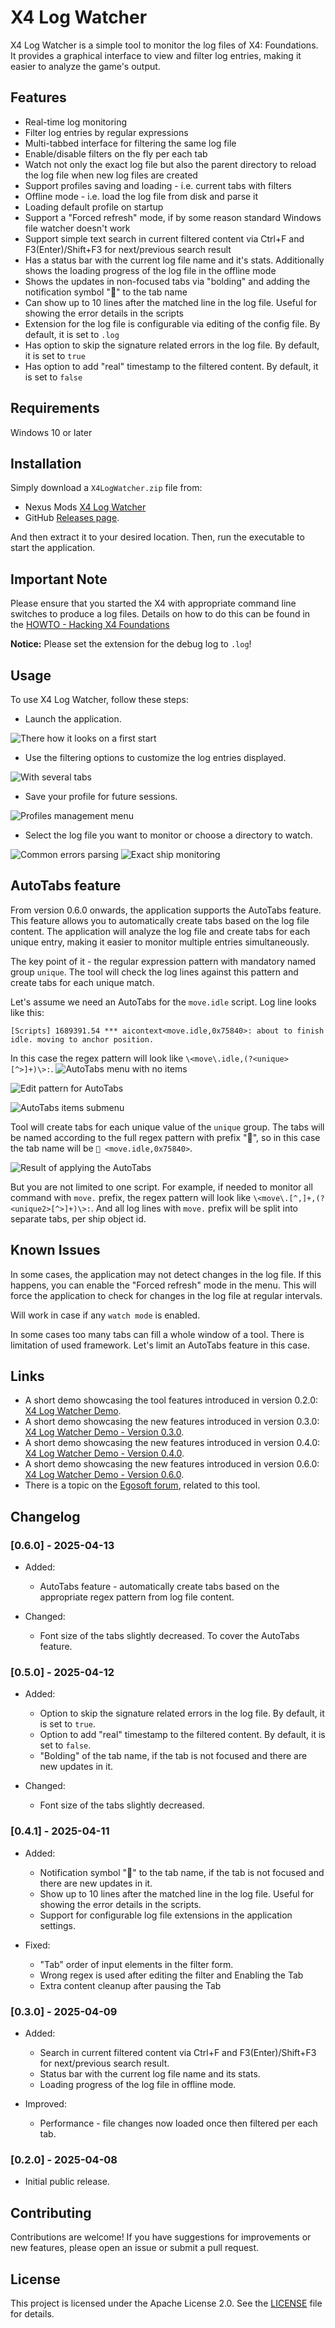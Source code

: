 # X4 Log Watcher

X4 Log Watcher is a simple tool to monitor the log files of X4: Foundations. It provides a graphical interface to view and filter log entries, making it easier to analyze the game's output.

## Features

- Real-time log monitoring
- Filter log entries by regular expressions
- Multi-tabbed interface for filtering the same log file
- Enable/disable filters on the fly per each tab
- Watch not only the exact log file but also the parent directory to reload the log file when new log files are created
- Support profiles saving and loading - i.e. current tabs with filters
- Offline mode - i.e. load the log file from disk and parse it
- Loading default profile on startup
- Support a "Forced refresh" mode, if by some reason standard Windows file watcher doesn't work
- Support simple text search in current filtered content via Ctrl+F and F3(Enter)/Shift+F3 for next/previous search result
- Has a status bar with the current log file name and it's stats. Additionally shows the loading progress of the log file in the offline mode
- Shows the updates in non-focused tabs via "bolding" and adding the notification symbol "🔔" to the tab name
- Can show up to 10 lines after the matched line in the log file. Useful for showing the error details in the scripts
- Extension for the log file is configurable via editing of the config file. By default, it is set to `.log`
- Has option to skip the signature related errors in the log file. By default, it is set to `true`
- Has option to add "real" timestamp to the filtered content. By default, it is set to `false`

## Requirements

Windows 10 or later

## Installation

Simply download a `X4LogWatcher.zip` file from:

- Nexus Mods [X4 Log Watcher](https://www.nexusmods.com/x4foundations/mods/1669)
- GitHub [Releases page](https://github.com/chemodun/x4logwatcher/releases).

And then extract it to your desired location. Then, run the executable to start the application.

## Important Note

Please ensure that you started the X4 with appropriate command line switches to produce a log files.
Details on how to do this can be found in the [HOWTO - Hacking X4 Foundations](https://wiki.egosoft.com:1337/X4%20Foundations%20Wiki/Modding%20Support/ScriptingMD/Community%20Guides/h2odragon%27s%20HOWTO-hackx4f/#debug-log)

**Notice:** Please set the extension for the debug log to `.log`!

## Usage

To use X4 Log Watcher, follow these steps:

- Launch the application.

![There how it looks on a first start](docs/images/first_start.png)

- Use the filtering options to customize the log entries displayed.

![With several tabs](docs/images/several_tabs.png)

- Save your profile for future sessions.

![Profiles management menu](docs/images/profile_management.png)

- Select the log file you want to monitor or choose a directory to watch.

![Common errors parsing](docs/images/common_errors_parsing.png)
![Exact ship monitoring](docs/images/exact_ship_monitoring.png)

## AutoTabs feature

From version 0.6.0 onwards, the application supports the AutoTabs feature. This feature allows you to automatically create tabs based on the log file content. The application will analyze the log file and create tabs for each unique entry, making it easier to monitor multiple entries simultaneously.

The key point of it - the regular expression pattern with mandatory named group `unique`. The tool will check the log lines against this pattern and create tabs for each unique match.

Let's assume we need an AutoTabs for the `move.idle` script.
Log line looks like this:

```log
[Scripts] 1689391.54 *** aicontext<move.idle,0x75840>: about to finish idle. moving to anchor position.
```

In this case the regex pattern will look like `\<move\.idle,(?<unique>[^>]+)\>:`.
![AutoTabs menu with no items](docs/images/autotabs_menu_empty.png)

![Edit pattern for AutoTabs](docs/images/autotabs_edit_pattern.png)

![AutoTabs items submenu](docs/images/autotabs_menu_item.png)

Tool will create tabs for each unique value of the `unique` group. The tabs will be named according to the full regex pattern with prefix "🔄", so in this case the tab name will be `🔄 <move.idle,0x75840>`.

![Result of applying the AutoTabs](docs/images/autotabs_result.png)

But you are not limited to one script. For example, if needed to monitor all command with `move.` prefix, the regex pattern will look like `\<move\.[^,]+,(?<unique2>[^>]+)\>:`. And all log lines with `move.` prefix will be split into separate tabs, per ship object id.

## Known Issues

In some cases, the application may not detect changes in the log file. If this happens, you can enable the "Forced refresh" mode in the menu. This will force the application to check for changes in the log file at regular intervals.

Will work in case if any `watch mode` is enabled.

In some cases too many tabs can fill a whole window of a tool. There is limitation of used framework. Let's limit an AutoTabs feature in this case.

## Links

- A short demo showcasing the tool features introduced in version 0.2.0: [X4 Log Watcher Demo](https://youtube.com/watch?v=6cPAfx4gxTA).
- A short demo showcasing the new features introduced in version 0.3.0: [X4 Log Watcher Demo - Version 0.3.0](https://youtube.com/watch?v=wRRwymDHv1g).
- A short demo showcasing the new features introduced in version 0.4.0: [X4 Log Watcher Demo - Version 0.4.0](https://youtube.com/watch?v=1LO7Upyd3ZM).
- A short demo showcasing the new features introduced in version 0.6.0: [X4 Log Watcher Demo - Version 0.6.0](https://youtube.com/watch?v=a77PBN25-jo).
- There is a topic on the [Egosoft forum](https://forum.egosoft.com/viewtopic.php?t=470624), related to this tool.

## Changelog

### [0.6.0] - 2025-04-13

- Added:
  - AutoTabs feature - automatically create tabs based on the appropriate regex pattern from log file content.

- Changed:
  - Font size of the tabs slightly decreased. To cover the AutoTabs feature.

### [0.5.0] - 2025-04-12

- Added:
  - Option to skip the signature related errors in the log file. By default, it is set to `true`.
  - Option to add "real" timestamp to the filtered content. By default, it is set to `false`.
  - "Bolding" of the tab name, if the tab is not focused and there are new updates in it.

- Changed:
  - Font size of the tabs slightly decreased.

### [0.4.1] - 2025-04-11

- Added:
  - Notification symbol "🔔" to the tab name, if the tab is not focused and there are new updates in it.
  - Show up to 10 lines after the matched line in the log file. Useful for showing the error details in the scripts.
  - Support for configurable log file extensions in the application settings.

- Fixed:
  - "Tab" order of input elements in the filter form.
  - Wrong regex is used after editing the filter and Enabling the Tab
  - Extra content cleanup after pausing the Tab

### [0.3.0] - 2025-04-09

- Added:
  - Search in current filtered content via Ctrl+F and F3(Enter)/Shift+F3 for next/previous search result.
  - Status bar with the current log file name and its stats.
  - Loading progress of the log file in offline mode.

- Improved:
  - Performance - file changes now loaded once then filtered per each tab.

### [0.2.0] - 2025-04-08

- Initial public release.

## Contributing

Contributions are welcome! If you have suggestions for improvements or new features, please open an issue or submit a pull request.

## License

This project is licensed under the Apache License 2.0. See the [LICENSE](LICENSE) file for details.

